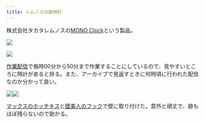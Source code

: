```yaml
---
title: レムノスの掛時計
---
```

株式会社タカタレムノスの[MONO Clock](https://www.amazon.co.jp/dp/B004UIT8BK)という製品。

![](https://lh3.googleusercontent.com/docs/ADP-6oHygJjbuxrU7DIMeYuD-uefr0nXGIalRF3ma6Yg_lakzeK9R_q4QR9-HQndVtjjqr0RGOxZzkXEfRUsA5BWLjzUhPNwiAv94IUl6tD4O6Hkk0BZ3vppb6-fcZ1bfVilzG5-2JSAnM6QCTzkDAHlSf_C35ZesmGqFg-cW5sNn13tIHE4c5awJEeMRjptz_OMUlMoHzX8nNToQT7HotkRTd0r5SWwuMI3be-QNas2JFN9Lc4Fkmp-3tViVJTGpscmGHhdO-V9HNpaA_ZzkKOr4UXdqycMQMV2KzPFqR-CCi0qdAG5OccmygbyCuzjELWzJrvMh7-NebAGbunUkbmkD9V6_RbqYr8o0Aq-NQCK2VWKBTIOMntCZT2T4THCp03Sn8570Op7ORIeYwJH4ptpEPVm9nM5ZEoIEs7MGSslvuGlu9i7d6wWt0MrUbnebEaLGW8S7hM0FxTIjdNta830iYZwq__ms9zqHasRoyBObO-gdV3400CpdBrvwRwu6JxCNscvqd1qY8FsiC_1X6CV0Wq6Y2RgBG-9Afpa8v4BBAhpnI35o7cUrmDNbvyhRh5JsgqGAheA89X-i8HEStDGQeAlY-6OsyLgNZHsI_2CEdFutLbJ3UsZsDj-6qG24v3rEERcrhNuIni47xwhLEI-3Efl8BjFj_IpeUJdhZDvnK7ECXSB2JF0fNslhEE99c-2zscRhSAOgpBunJJ5W858vm2Rsc0Q2-SIaHLsg7BbuHhE4Bl6qSftXCn-jg_vmLeFudcwD_BZenQrZri2TtU2dDBURIQetV4SP7ILliAb4ppfrufnYrD5uIFLkUKhpybmuwaoZalcNh6KI_VMmvttm2BdyMq2MVlr6gqNxqrP7DhK-LsnOosgM9oURreqvd0qv8N9nimvRDUnN5ZxpQXuyzt_d62cH58POCt5lY9E2DOqvCtZtBBhauiTTyFeu4n__AOeHbKXKY94smphF4pn-mnW56pKuIojMobJFyadEj3RjsiOkld5HSjq1SOoih44_jzEIwRKkrJM3kHEBnUpj39WBVgDtV18n9lyctfqHk6lzEwX2HtX6oqAx9_NXLlvZIhhNYp_uzFnSN-p0iUYMtzeyVJwCc9cQJ63GvPF45735z1LvxMzDcX9l2bu-Q2Bk7SlTzfjPlQJtfDEpwm23ZSGGTLQegYk4qHmVZxhai0ACgWrreGeySLh2nAoVHvKsj0HTRychRSkjPjHCnGJuyUrHbtNiZS9gWDSCZVDidpYf73F)

![](https://lh3.googleusercontent.com/docs/ADP-6oErVqrR0_MjS3uHIQ7OPaFeVt0up5FVI-qJRhT9H9SPYPW7pCatA1xZ0S57YmRvKcbFN07Ee_Wrtka_1LQP9jSH8NmjnDLfPoihEM0t8ba-AYb_cIAj5v0xlwPHvypn8afC9D7FR4khGRjDCz3pXx2JQMbH-9MsIOluedwUTKsFa_vJiNE06tmVxavPxOkTib2dViDvFdyF7HHtxzVeNjiaH_R4L2tubHbkd_bBPddfjB9xGUInwMGQIYq-9iZ3nBv2TmfKsRBUlVUt76LJSRoEMjuf1NaQ1r2ESsV9gy38wQy2fsozUWz7VYGaSLoKAnnbN8Neu_6VDYuu-zC7pbwpa6Fe15RrtCaeJPM1klYD7n9Gfhb7_RRZfEet4Qj9acemyOnB3f2EZ-Dm7FCv83w520DSymWGQpRlHWaV2DjXnbsTKIrTkQCwSo7lKUvhSfJIQmL7YFtN5HPQ9fGyAZOmRXkpjl0Pc7zyUMBDzkonjdvVBDjh6ojykR05g_kc-rWnietyW-fUySmAEvq-V22KxTWPxnT4nQLzJoE9pKhgHWdF1aDCpAZNySahq2xgV4t3FSqq0yzIMMUrDUGMqWg9Cm6rnWBMORRxZM9U6bHt3N4og4Ryx0W7aEPWHUS3-nsKtauxaZiSs6TANAkn6W3aask6xacsOWNop2I9g-y0232h0dY3nk6i3ejEh00-RLtMMYz_HccivTZ5LgnGKgVNcDw4RoaTwxPAm1ASw__5Hpka17L5U_e0i3Lp_Uvl8G4GPvLVOgQDpgIxnPGOVjpSi7cczNoyPWUFzfmeXhgl-QftOQ4UCEqnwSQBN3csIoTzIqQa7LJPPfOXRTKgozNJ2K3Yqt2700f3Ye8Q3z_I_D6CgPn_JJ4hQFRbxeJFok6ofIMhzGIpMbZp6yDBur3nttu5FdoqbDpuSFtSJIs5e6fEZ0Ofc3kMYQbGEFlnHk2tJiq3PzzNQNtWSbNbkqsnNoHGB--0Q6mOdSfZ4NM-OBTAukq1PKa6hkrz6l6MwASQWtG4cDguHXtZkgo5RslPm8VizFQ5Js3CMhjpddMipl-UK3BJblr9Cl-dIiZ0VoyJkdRGv6M1wrkOWWigPwqdxsQtyPEQQLyuJLck7dgFWiUgtYNYinkM89iJNubQBlXUhoPWpzNs_O5Tgc1Oz3anP5XpxbpqdVwp77wi_pasfE9CKxbLtyqGpbc22rd04EatC6xQ-cH3C-6_-OrhxaTz4U0CW8mfXVwhLShMAJtmNYP6)

[作業配信](https://www.youtube.com/channel/UC5s-KpSDGzxWPWNv94PnJHw)で毎時00分から50分まで作業することにしているので、見やすいところに時計があると捗る。また、アーカイブで見返すときに何時頃に行われた配信なのか分かって良い。

![](https://lh3.googleusercontent.com/docs/ADP-6oFEaeVSNu56WXyAGsU4WMIgpJ_Rp5I70lhHb5m85CHpv0GNaXJSwEzeME1lQatO9okEuCddc9lV8Jt3urneyGyns6erNXEKOdMevRDlgtBkOtrXa6iLjqWE8j-4F9L3Xo6vsasaQ3k8pjICL_WJ7YhRYU1VBxpsL839xT4rdagTu_0G8AgZjp5nSdUVXyoPWFugrrJt24JM6e6Nn0Lh7jQM38VUI3MTcjCIdR114PpUJ5AqrFd5UQwo5gbQxIzcgH7bUNt8siMv65qOjUh_UgxyuFezhnUww91LyiHZjt6ePmLfubqkP-yrz4c7tuVFdAQVg0NQVj6sIUJvk5CRW-7gWALl-q_alKwhoTY-H9q6EL-38TgsuL8oNK-6ImSuZhvfYHV7xhCV-VAH3y3TJ8oD9k4NaqQ3lrq8262LzytfiScrpMbPYRjyrzkfXLztGd9OJKlL5RPLkz85_zEuq-GcN5woNzAc7VA8nsI_CBFjjVKDap0iwm_YEgILsZivo9YlkZViC3xgKk2bbIldtOOTAeCs6_sYjdyv5vimwW4vfeBNlMPTASCh7jSp3-WhjLN9qzTC7a86_rQgbrJ-khvi_2gBDKknMYkUhNocCPJkYzyg038mZvJeVo-uagsMlAchKEmIEMPhb575yeVGn2nSsDUsQK0y6tE1r5EiecqJKgGL56iMXUbIYWYEl8HObLY6RyTMcdf-FrN6V_UqHzaeFtszVGMoEcKANKW2FSHCuOPf5O9QYywOLtgnTre7ZA64QK2DKA1UpKryg4AZlvmx7r71IFSe2z6ppvNGl_d8SYVdmUkWdCVpPzzU8HgG4jtMopCA4uBJvppYweKm30vdMX0hcVTfT-SqU5yIUZZsdZW6CL-J5RdsKX6IvNQxwNlhTaU0LPxZNlEicodZLx28sf7t3v1nPxyaLz3A1c6oqooEhMIrVRpzzMhQ0jd9srLtF6sLbdf9y0elbVfYrNULemveNex9HDszNZU2POlf9dgVIJKORMA2fkO2tgo4Ya5NXmSbQ80NkJJR8wFDoArCtrcRGk4csoezuHa_tUqAeSK4oekGr8gLbbG4-tSXChncelVrbp7uGzIagcZRWZBQPZ5KQBROJOfxUXEVtQUxF_B6CYvewEbhPII00SY4CqUA_46z9z4AS0X1DZRu3N8ZZWZ6nP2UUPDXyG9RDHklzaRaEM8h_RRGihSCV8_Ds0sL1f8e7PpsVtxwHCCGnIygZUkW4TFHtAwpn4FBPSthibHq)![](https://lh3.googleusercontent.com/docs/ADP-6oEZtgKAtEhd43sMOTDDWO16xcec9qaqNwsvpzbhzZEcAEj8ODOvMaIktSJwmb9SL-hYr_3W86_VofjY8GUJcnkHW6I4VeK83WonvQSivpH-icOQ9Iz1I4VlCpqnt5Q_5Gc6WzmyyBYu9mIedY4r2l1Hbuw2xQRExBUe19gTv975JqaUWgspgupTVRiyxBKTeLSIhpEgbydbOP7V31ybX0NyLFpcfEp6w4ouz9e9q9aK56lQU9f9tGK74VMyUGUYfC26mm6X-U6NCsp7JWYAUAKYW-xO4O8wxAHTLqbbr6YYr6ViZCnSPJhWbDkjrGycjQmDt1h9aqxzEbCUyc3QWPbAgbPXOGO5aiIm976vtHQ_U75RG8bIBoSARl_Rnuc81k9rp77KRlklr1EqaAbaLIxKfstN03q680g9polJ48oruM-Oi0qXFSOYltR__VnzBAbYbIcxPVl0Ap9mhqVrfpQtqnw2A_O_Ti5Z7gnJykDiioXQGabUOF6qYC5N3yRATCv96k9hRheoL04NWgU5nX5_G5JzT5NfTkoex59pGZ6AzXDHQal-4ylKnZPMjrjZ_4QWdmt2DTwvMDQGyxyygJBCidtS-LhU-KBnm3OB8qUzTUULgDQQD9Yw5476po8A7Z34UgXw6lHJnCzN74FERrI0G-xFefjXejUgnJ8XmasJWv93xmCDkIRPZUooWPKbpEJigp95sccPuAFmlCI3NvuF2nfwTrIMJO6dT0DPSZHvaRVGEPqoL0d4LJdMHBvsok-f70qJyFX1uTJ6pndpREq-Bh-Yh4RojrzoG0JyZulTWQsoL94jJQL_47fVbFVdT5Ila49x3sFRQcu-AWCjKZt91YYevJk6sIeUvHHbLuwgNXXQ-7UrGkFgkKSAn2CtAx5Umd6JyS-fXESBQJgfzq4XxCChvnSBt8GKjA74qNpATR3RJFVvU27k_-pSKaaMrtFqJo2WQlPfF3jnB-JMCxT8KLd8tzF5ZvV1vNlvxOBhfb5kL3aDT4iGVR59bN9WdlpRRUWfpsL15F_9ltNJ8Ji9B5VKt2R6XuO22XudoVWYoYXy6mBnprgtAXn0adpAfj4R_MPCK6XmW5VxLsVkD_hTtY1D1fyijEjscnJV8WYj1moWNYlD1HZ5HiJgDf9WUQNo-Yb2b0hQzvupbK49r7W-R3Jq_M0fhDxXMPafsP-np3NLtC7TKn6kMt2alikE1YEIjI909rPa8-GbdcV9cmJNtWiP4EFUvBCfRn00i2hi9vcf)

[マックスのホッチキス](https://www.amazon.co.jp/dp/B000O9WRWG)と[壁美人のフック](https://www.amazon.co.jp/dp/B00CU78TDG)で壁に取り付けた。意外と頑丈で、跡もほぼ残らないので助かる。
